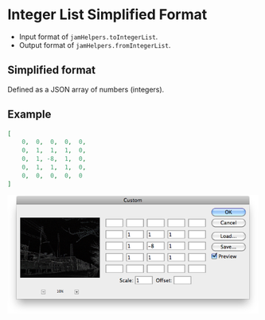 # Integer List Simplified Format

- Input format of `jamHelpers.toIntegerList`.
- Output format of `jamHelpers.fromIntegerList`.

## Simplified format

Defined as a JSON array of numbers (integers).

## Example

```json
[
    0,  0,  0,  0,  0,
    0,  1,  1,  1,  0,
    0,  1, -8,  1,  0,
    0,  1,  1,  1,  0,
    0,  0,  0,  0,  0
]
```

![Custom Filter](images/Custom-Filter.png)
